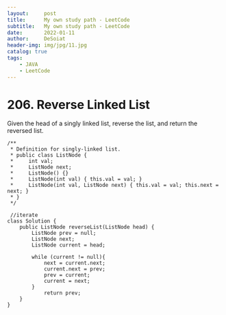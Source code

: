 ```yaml
---
layout:     post
title:      My own study path - LeetCode
subtitle:   My own study path - LeetCode
date:       2022-01-11
author:     DeSoiat
header-img: img/jpg/11.jpg
catalog: true
tags: 
    - JAVA
    - LeetCode
---
```



# 206. Reverse Linked List

Given the head of a singly linked list, reverse the list, and return the reversed list.

```
/**
 * Definition for singly-linked list.
 * public class ListNode {
 *     int val;
 *     ListNode next;
 *     ListNode() {}
 *     ListNode(int val) { this.val = val; }
 *     ListNode(int val, ListNode next) { this.val = val; this.next = next; }
 * }
 */
 
 //iterate
class Solution {
    public ListNode reverseList(ListNode head) {
        ListNode prev = null;
        ListNode next;
        ListNode current = head;

        while (current != null){
            next = current.next;
            current.next = prev;
            prev = current;
            current = next;
        }
            return prev;
    }
}
```







